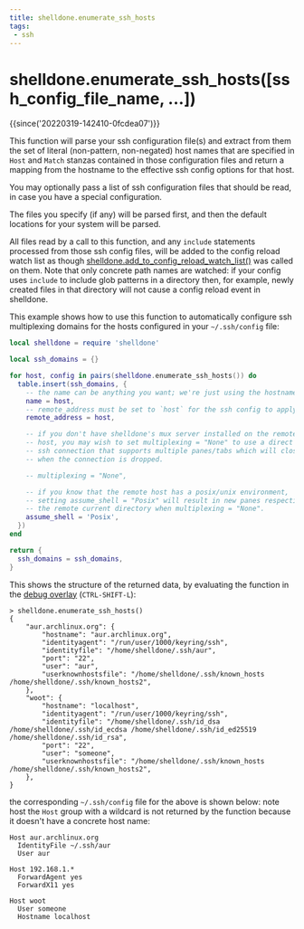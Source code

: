 ```yaml
---
title: shelldone.enumerate_ssh_hosts
tags:
 - ssh
---
```


# shelldone.enumerate_ssh_hosts(\[ssh_config_file_name, ...\])

{{since('20220319-142410-0fcdea07')}}

This function will parse your ssh configuration file(s) and extract from them
the set of literal (non-pattern, non-negated) host names that are specified in
`Host` and `Match` stanzas contained in those configuration files and return a
mapping from the hostname to the effective ssh config options for that host.

You may optionally pass a list of ssh configuration files that should be read,
in case you have a special configuration.

The files you specify (if any) will be parsed first, and then the default
locations for your system will be parsed.

All files read by a call to this function, and any `include` statements
processed from those ssh config files, will be added to the config reload watch
list as though
[shelldone.add_to_config_reload_watch_list()](add_to_config_reload_watch_list.md)
was called on them.  Note that only concrete path names are watched: if your
config uses `include` to include glob patterns in a directory then, for
example, newly created files in that directory will not cause a config reload
event in shelldone.

This example shows how to use this function to automatically configure ssh
multiplexing domains for the hosts configured in your `~/.ssh/config` file:

```lua
local shelldone = require 'shelldone'

local ssh_domains = {}

for host, config in pairs(shelldone.enumerate_ssh_hosts()) do
  table.insert(ssh_domains, {
    -- the name can be anything you want; we're just using the hostname
    name = host,
    -- remote_address must be set to `host` for the ssh config to apply to it
    remote_address = host,

    -- if you don't have shelldone's mux server installed on the remote
    -- host, you may wish to set multiplexing = "None" to use a direct
    -- ssh connection that supports multiple panes/tabs which will close
    -- when the connection is dropped.

    -- multiplexing = "None",

    -- if you know that the remote host has a posix/unix environment,
    -- setting assume_shell = "Posix" will result in new panes respecting
    -- the remote current directory when multiplexing = "None".
    assume_shell = 'Posix',
  })
end

return {
  ssh_domains = ssh_domains,
}
```

This shows the structure of the returned data, by evaluating the function in the [debug overlay](../keyassignment/ShowDebugOverlay.md) (`CTRL-SHIFT-L`):

```
> shelldone.enumerate_ssh_hosts()
{
    "aur.archlinux.org": {
        "hostname": "aur.archlinux.org",
        "identityagent": "/run/user/1000/keyring/ssh",
        "identityfile": "/home/shelldone/.ssh/aur",
        "port": "22",
        "user": "aur",
        "userknownhostsfile": "/home/shelldone/.ssh/known_hosts /home/shelldone/.ssh/known_hosts2",
    },
    "woot": {
        "hostname": "localhost",
        "identityagent": "/run/user/1000/keyring/ssh",
        "identityfile": "/home/shelldone/.ssh/id_dsa /home/shelldone/.ssh/id_ecdsa /home/shelldone/.ssh/id_ed25519 /home/shelldone/.ssh/id_rsa",
        "port": "22",
        "user": "someone",
        "userknownhostsfile": "/home/shelldone/.ssh/known_hosts /home/shelldone/.ssh/known_hosts2",
    },
}
```

the corresponding `~/.ssh/config` file for the above is shown below: note host
the `Host` group with a wildcard is not returned by the function because it
doesn't have a concrete host name:

```
Host aur.archlinux.org
  IdentityFile ~/.ssh/aur
  User aur

Host 192.168.1.*
  ForwardAgent yes
  ForwardX11 yes

Host woot
  User someone
  Hostname localhost
```
